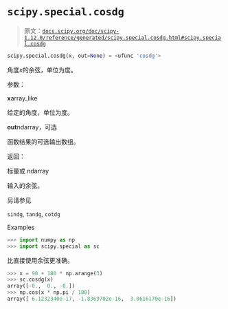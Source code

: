 # `scipy.special.cosdg`

> 原文：[`docs.scipy.org/doc/scipy-1.12.0/reference/generated/scipy.special.cosdg.html#scipy.special.cosdg`](https://docs.scipy.org/doc/scipy-1.12.0/reference/generated/scipy.special.cosdg.html#scipy.special.cosdg)

```py
scipy.special.cosdg(x, out=None) = <ufunc 'cosdg'>
```

角度*x*的余弦，单位为度。

参数：

**x**array_like

给定的角度，单位为度。

**out**ndarray，可选

函数结果的可选输出数组。

返回：

标量或 ndarray

输入的余弦。

另请参见

`sindg`, `tandg`, `cotdg`

Examples

```py
>>> import numpy as np
>>> import scipy.special as sc 
```

比直接使用余弦更准确。

```py
>>> x = 90 + 180 * np.arange(3)
>>> sc.cosdg(x)
array([-0.,  0., -0.])
>>> np.cos(x * np.pi / 180)
array([ 6.1232340e-17, -1.8369702e-16,  3.0616170e-16]) 
```
